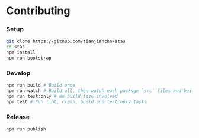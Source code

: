
# Contributing

### Setup
```bash
git clone https://github.com/tianjianchn/stas
cd stas
npm install
npm run bootstrap
```

### Develop
```bash
npm run build # Build once
npm run watch # Build all, then watch each package `src` files and build if changed
npm run test:only # No build task involved
npm test # Run lint, clean, build and test:only tasks
```

### Release
```bash
npm run publish
```
